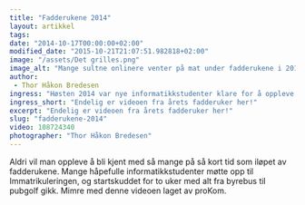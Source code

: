 ```yaml
---
title: "Fadderukene 2014"
layout: artikkel
tags: 
date: "2014-10-17T00:00:00+02:00"
modified_date: "2015-10-21T21:07:51.982818+02:00"
image: "/assets/Det grilles.png"
image_alt: "Mange sultne onlinere venter på mat under fadderukene i 2014, utenfor Realfagkjelleren på Moholt."
author:
 - Thor Håkon Bredesen
ingress: "Høsten 2014 var nye informatikkstudenter klare for å oppleve det beste Trondheim har å tilby av studentliv. Her er et tilbakeblikk på årets fadderuker!"
ingress_short: "Endelig er videoen fra årets fadderuker her!"
excerpt: "Endelig er videoen fra årets fadderuker her!"
slug: "fadderukene-2014"
video: 108724340
photographer: "Thor Håkon Bredesen"
---
```

Aldri vil man oppleve å bli kjent med så mange på så kort tid som iløpet av fadderukene. Mange håpefulle informatikkstudenter møtte opp til Immatrikuleringen, og startskuddet for to uker med alt fra byrebus til pubgolf gikk. Mimre med denne videoen laget av proKom.